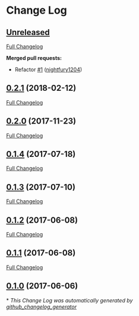 # Change Log

## [Unreleased](https://github.com/kube-vault/unsealer/tree/HEAD)

[Full Changelog](https://github.com/kube-vault/unsealer/compare/0.2.1...HEAD)

**Merged pull requests:**

- Refactor [\#1](https://github.com/kube-vault/unsealer/pull/1) ([nightfury1204](https://github.com/nightfury1204))

## [0.2.1](https://github.com/kube-vault/unsealer/tree/0.2.1) (2018-02-12)
[Full Changelog](https://github.com/kube-vault/unsealer/compare/0.2.0...0.2.1)

## [0.2.0](https://github.com/kube-vault/unsealer/tree/0.2.0) (2017-11-23)
[Full Changelog](https://github.com/kube-vault/unsealer/compare/0.1.4...0.2.0)

## [0.1.4](https://github.com/kube-vault/unsealer/tree/0.1.4) (2017-07-18)
[Full Changelog](https://github.com/kube-vault/unsealer/compare/0.1.3...0.1.4)

## [0.1.3](https://github.com/kube-vault/unsealer/tree/0.1.3) (2017-07-10)
[Full Changelog](https://github.com/kube-vault/unsealer/compare/0.1.2...0.1.3)

## [0.1.2](https://github.com/kube-vault/unsealer/tree/0.1.2) (2017-06-08)
[Full Changelog](https://github.com/kube-vault/unsealer/compare/0.1.1...0.1.2)

## [0.1.1](https://github.com/kube-vault/unsealer/tree/0.1.1) (2017-06-08)
[Full Changelog](https://github.com/kube-vault/unsealer/compare/0.1.0...0.1.1)

## [0.1.0](https://github.com/kube-vault/unsealer/tree/0.1.0) (2017-06-06)


\* *This Change Log was automatically generated by [github_changelog_generator](https://github.com/skywinder/Github-Changelog-Generator)*